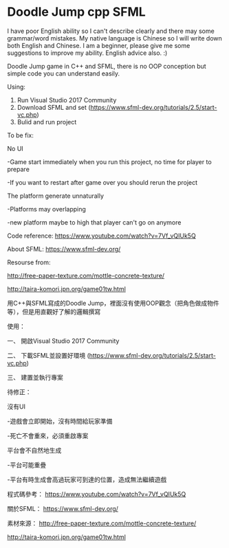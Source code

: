 # Doodle Jump cpp SFML

I have poor English ability so I can't describe clearly and there may some grammar/word mistakes. My native language is Chinese so I will write down both English and Chinese.
I am a beginner, please give me some suggestions to improve my ability. English advice also. :)

Doodle Jump game in C++ and SFML, there is no OOP conception but simple code you can understand easily.

Using:
1. Run Visual Studio 2017 Community
2. Download SFML and set (https://www.sfml-dev.org/tutorials/2.5/start-vc.php)
3. Bulid and run project

To be fix:

No UI

  -Game start immediately when you run this project, no time for player to prepare
  
  -If you want to restart after game over you should rerun the project
  
The platform generate unnaturally

  -Platforms may overlapping
  
  -new platform maybe to high that player can't go on anymore

Code reference: https://www.youtube.com/watch?v=7Vf_vQIUk5Q

About SFML: https://www.sfml-dev.org/ 

Resourse from: 

http://free-paper-texture.com/mottle-concrete-texture/

http://taira-komori.jpn.org/game01tw.html

用C++與SFML寫成的Doodle Jump，裡面沒有使用OOP觀念（把角色做成物件等），但是用直觀好了解的邏輯撰寫

使用：

一、 開啟Visual Studio 2017 Community

二、 下載SFML並設置好環境 (https://www.sfml-dev.org/tutorials/2.5/start-vc.php)

三、 建置並執行專案

待修正：

沒有UI

  -遊戲會立即開始，沒有時間給玩家準備
  
  -死亡不會重來，必須重啟專案
  
平台會不自然地生成

  -平台可能重疊
  
  -平台有時生成會高過玩家可到達的位置，造成無法繼續遊戲

程式碼參考： https://www.youtube.com/watch?v=7Vf_vQIUk5Q

關於SFML： https://www.sfml-dev.org/

素材來源：
http://free-paper-texture.com/mottle-concrete-texture/

http://taira-komori.jpn.org/game01tw.html
